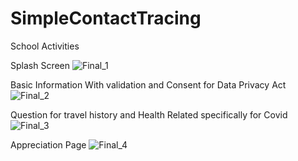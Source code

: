 # SimpleContactTracing

School Activities

Splash Screen
![Final_1](https://user-images.githubusercontent.com/115217805/196240817-4600e9a1-32f7-46a4-b238-b5b5c6f8ed76.png)

Basic Information With validation and Consent for Data Privacy Act
![Final_2](https://user-images.githubusercontent.com/115217805/196240868-666b3f4b-081f-459c-81ed-b90c6256256d.png)

Question for travel history and Health Related specifically for Covid
![Final_3](https://user-images.githubusercontent.com/115217805/196241011-2d7784a0-b4e2-4096-bcaa-c51ee4d38a88.png)

Appreciation Page
![Final_4](https://user-images.githubusercontent.com/115217805/196241211-1d8b2911-e8b5-4978-9c72-7665d93a21c2.png)



